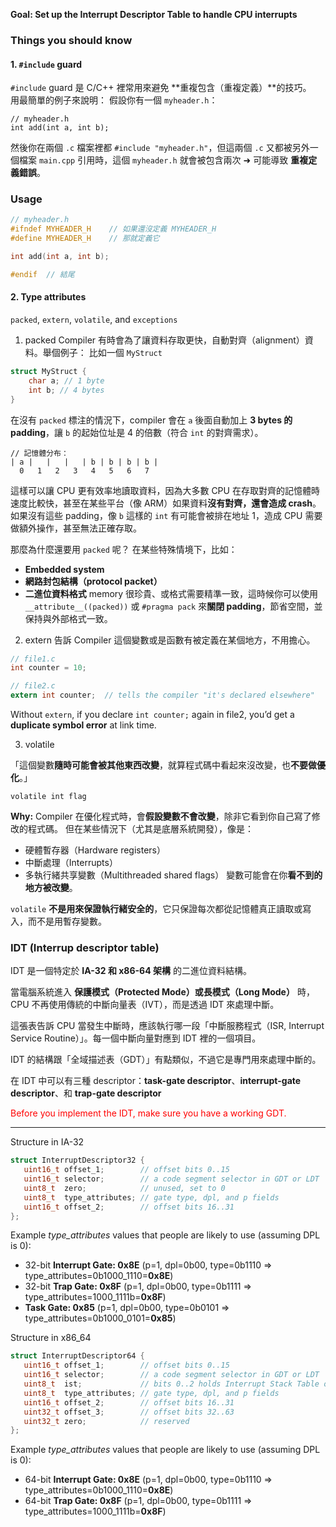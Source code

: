 **Goal: Set up the Interrupt Descriptor Table to handle CPU interrupts**

### **Things you should know**

#### 1. `#include` guard 

`#include` guard 是 C/C++ 裡常用來避免 **重複包含（重複定義）**的技巧。  
用最簡單的例子來說明：
假設你有一個 `myheader.h`：

```
// myheader.h
int add(int a, int b);
```

然後你在兩個 `.c` 檔案裡都 `#include "myheader.h"`，但這兩個 `.c` 又都被另外一個檔案 `main.cpp` 引用時，這個 `myheader.h` 就會被包含兩次 ➜ 可能導致 **重複定義錯誤**。
### Usage

```c
// myheader.h
#ifndef MYHEADER_H    // 如果還沒定義 MYHEADER_H
#define MYHEADER_H    // 那就定義它

int add(int a, int b);

#endif  // 結尾
```


#### 2. Type attributes
`packed`, `extern`, `volatile`, and `exceptions`

1. packed
Compiler 有時會為了讓資料存取更快，自動對齊（alignment）資料。舉個例子：
比如一個 `MyStruct`
```c
struct MyStruct {
	char a; // 1 byte
	int b; // 4 bytes
}
```
在沒有 `packed` 標注的情況下，compiler 會在 `a` 後面自動加上 **3 bytes 的 padding**，讓 `b` 的起始位址是 4 的倍數（符合 `int` 的對齊需求）。

```less
// 記憶體分布：
| a |   |   |   | b | b | b | b |
  0   1   2   3   4   5   6   7
```
這樣可以讓 CPU 更有效率地讀取資料，因為大多數 CPU 在存取對齊的記憶體時速度比較快，甚至在某些平台（像 ARM）如果資料**沒有對齊，還會造成 crash**。
如果沒有這些 padding，像 `b` 這樣的 `int` 有可能會被排在地址 1，造成 CPU 需要做額外操作，甚至無法正確存取。

那麼為什麼還要用 `packed` 呢？
在某些特殊情境下，比如：
- **Embedded system**
- **網路封包結構（protocol packet）**
- **二進位資料格式**
memory 很珍貴、或格式需要精準一致，這時候你可以使用 `__attribute__((packed))` 或 `#pragma pack` 來**關閉 padding**，節省空間，並保持與外部格式一致。

2. extern
告訴 Compiler 這個變數或是函數有被定義在某個地方，不用擔心。
```c
// file1.c
int counter = 10;

// file2.c
extern int counter;  // tells the compiler "it's declared elsewhere"
```

Without `extern`, if you declare `int counter;` again in file2, you’d get a **duplicate symbol error** at link time.

3. volatile

「這個變數**隨時可能會被其他東西改變**，就算程式碼中看起來沒改變，也**不要做優化**。」

`volatile int flag`

**Why:** 
Compiler 在優化程式時，會**假設變數不會改變**，除非它看到你自己寫了修改的程式碼。
但在某些情況下（尤其是底層系統開發），像是：
- 硬體暫存器（Hardware registers）
- 中斷處理（Interrupts）
- 多執行緒共享變數（Multithreaded shared flags）
變數可能會在你**看不到的地方被改變**。

`volatile` **不是用來保證執行緒安全的**，它只保證每次都從記憶體真正讀取或寫入，而不是用暫存變數。


### IDT (Interrup descriptor table)


IDT 是一個特定於 **IA-32 和 x86-64 架構** 的二進位資料結構。

當電腦系統進入 **保護模式（Protected Mode）或長模式（Long Mode）** 時，CPU 不再使用傳統的中斷向量表（IVT），而是透過 IDT 來處理中斷。

這張表告訴 CPU 當發生中斷時，應該執行哪一段「中斷服務程式（ISR, Interrupt Service Routine）」。每一個中斷向量對應到 IDT 裡的一個項目。

IDT 的結構跟「全域描述表（GDT）」有點類似，不過它是專門用來處理中斷的。

在 IDT 中可以有三種 descriptor：**task-gate descriptor**、**interrupt-gate descriptor**、和 **trap-gate descriptor**

<span style="color:red">Before you implement the IDT, make sure you have a working GDT.</span> 
****
Structure in IA-32
```c
struct InterruptDescriptor32 {
   uint16_t offset_1;        // offset bits 0..15
   uint16_t selector;        // a code segment selector in GDT or LDT
   uint8_t  zero;            // unused, set to 0
   uint8_t  type_attributes; // gate type, dpl, and p fields
   uint16_t offset_2;        // offset bits 16..31
};
```

Example _type_attributes_ values that people are likely to use (assuming DPL is 0):
- 32-bit **Interrupt Gate: 0x8E** (p=1, dpl=0b00, type=0b1110 => type_attributes=0b1000_1110=**0x8E**)
- 32-bit **Trap Gate: 0x8F** (p=1, dpl=0b00, type=0b1111 => type_attributes=1000_1111b=**0x8F**)
- **Task Gate: 0x85** (p=1, dpl=0b00, type=0b0101 => type_attributes=0b1000_0101=**0x85**)

Structure in x86_64
```c
struct InterruptDescriptor64 {
   uint16_t offset_1;        // offset bits 0..15
   uint16_t selector;        // a code segment selector in GDT or LDT
   uint8_t  ist;             // bits 0..2 holds Interrupt Stack Table offset, rest of bits zero.
   uint8_t  type_attributes; // gate type, dpl, and p fields
   uint16_t offset_2;        // offset bits 16..31
   uint32_t offset_3;        // offset bits 32..63
   uint32_t zero;            // reserved
};
```
Example _type_attributes_ values that people are likely to use (assuming DPL is 0):
- 64-bit **Interrupt Gate: 0x8E** (p=1, dpl=0b00, type=0b1110 => type_attributes=0b1000_1110=**0x8E**)
- 64-bit **Trap Gate: 0x8F** (p=1, dpl=0b00, type=0b1111 => type_attributes=1000_1111b=**0x8F**)